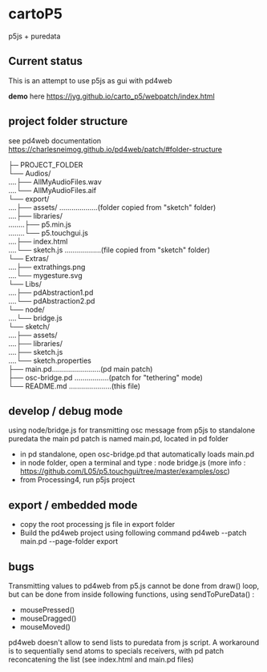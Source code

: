 # cartoP5
p5js + puredata 

## Current status
This is an attempt to use p5js as gui with pd4web 

**demo** here https://jyg.github.io/carto_p5/webpatch/index.html

## project folder structure

see pd4web documentation 
https://charlesneimog.github.io/pd4web/patch/#folder-structure

├─ PROJECT_FOLDER    
└── Audios/    
....├── AllMyAudioFiles.wav    
....└── AllMyAudioFiles.aif    
└── export/    
....├── assets/	...................(folder copied from "sketch" folder)   
....├── libraries/    
........├── p5.min.js    
........└── p5.touchgui.js    
....├── index.html    
....└── sketch.js	..................(file copied from "sketch" folder)    
└── Extras/		       
....├── extrathings.png		       
....└── mygesture.svg		       
└── Libs/		       
....├── pdAbstraction1.pd		       
....└── pdAbstraction2.pd		       
└── node/		       
....└── bridge.js 	 	       
└── sketch/		       
....├── assets/		       
....├── libraries/		       
....├── sketch.js		       	       
....└── sketch.properties		       
├── main.pd........................(pd main patch)       
├── osc-bridge.pd	.................(patch for "tethering" mode)		       
└──	README.md	.....................(this file)		       



## develop / debug mode
using node/bridge.js for transmitting osc message from p5js to standalone puredata
the main pd patch is named main.pd, located in pd folder

* in pd standalone, open osc-bridge.pd that automatically loads main.pd
* in node folder, open a terminal and type : node bridge.js (more info : https://github.com/L05/p5.touchgui/tree/master/examples/osc)
* from Processing4, run p5js project

## export / embedded mode
* copy the root processing js file in export folder
* Build the pd4web project using following command
pd4web --patch main.pd  --page-folder export

## bugs

Transmitting values to pd4web from p5.js cannot be done from draw() loop, but can be done from inside following functions, using sendToPureData()  :
* mousePressed()
* mouseDragged()
* mouseMoved()
  
pd4web doesn't allow to send lists to puredata from js script. A workaround is to sequentially send atoms to specials receivers, with pd patch reconcatening the list (see index.html and main.pd files)
